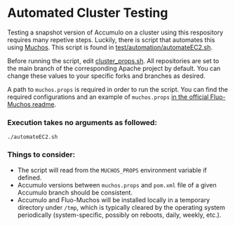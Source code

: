 <!--

    Licensed to the Apache Software Foundation (ASF) under one
    or more contributor license agreements.  See the NOTICE file
    distributed with this work for additional information
    regarding copyright ownership.  The ASF licenses this file
    to you under the Apache License, Version 2.0 (the
    "License"); you may not use this file except in compliance
    with the License.  You may obtain a copy of the License at

      https://www.apache.org/licenses/LICENSE-2.0

    Unless required by applicable law or agreed to in writing,
    software distributed under the License is distributed on an
    "AS IS" BASIS, WITHOUT WARRANTIES OR CONDITIONS OF ANY
    KIND, either express or implied.  See the License for the
    specific language governing permissions and limitations
    under the License.

-->

# Automated Cluster Testing

Testing a snapshot version of Accumulo on a cluster using this respository requires many repetive steps.  Luckily, there is script that automates this using [Muchos].  This script is found in [test/automation/automateEC2.sh](automateEC2.sh).  

Before running the script, edit [cluster_props.sh](cluster_props.sh). All repositories are set to the main branch of the corresponding Apache project by default. You can change these values to your specific forks and branches as desired.

A path to `muchos.props` is required in order to run the script. You can find the required configurations and an example of `muchos.props` [in the official Fluo-Muchos readme][Muchos].

### Execution takes no arguments as followed: 
    ./automateEC2.sh

### Things to consider:
* The script will read from the `MUCHOS_PROPS` environment variable if defined. 
* Accumulo versions between `muchos.props` and `pom.xml` file of a given Accumulo branch should be consistent.
* Accumulo and Fluo-Muchos will be installed locally in a temporary directory under `/tmp`, which is typically cleared by the operating system periodically (system-specific, possibly on reboots, daily, weekly, etc.).

[Muchos]: https://github.com/apache/fluo-muchos
